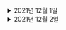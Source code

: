 <details> <summary>2021년 12월 1일</summary>

## 회사 업무
- [Kafka] 아파치 카프카 개요 및 설명
  - 아파치 카프카 개요 및 설명 완성
  - 토픽이란? 완성

## 개인 공부

</details>

<details> <summary>2021년 12월 2일</summary>

## 회사 업무
- [Kafka] 아파치 카프카 개요 및 설명
  - 아파치 카프카 개요 및 설명 완성
  - 토픽이란? 완성

## 개인 공부

</details>